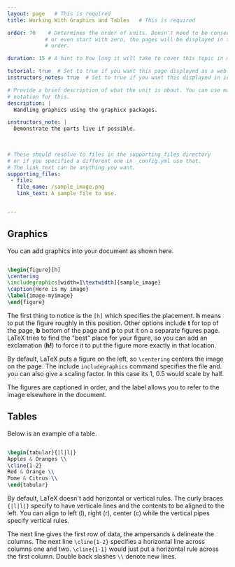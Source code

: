```yaml
---
layout: page   # This is required
title: Working With Graphics and Tables   # This is required

order: 70    # Determines the order of units. Doesn't need to be consecutive though
            # or even start with zero, the pages will be displayed in their sort
            # order.

duration: 15 # A hint to how long it will take to cover this topic in mintues.

tutorial: true  # Set to true if you want this page displayed as a web page
instructors_notes: true  # Set to true if you want this displayed in instructors notes

# Provide a brief description of what the unit is about. You can use markdown
# notation for this.
description: |
  Handling graphics using the graphicx packages.

instructors_note: |
  Demonstrate the parts live if possible.
  

  
# These should resolve to files in the supporting_files directory
# or if you specified a different one in _config.yml use that.
# The link_text can be anything you want.
supporting_files:
 - file:
   file_name: /sample_image.png
   link_text: A sample file to use.


---
```


## Graphics

You can add graphics into your document as shown here.

```latex

\begin{figure}[h]
\centering
\includegraphics[width=1\textwidth]{sample_image}
\caption{Here is my image}
\label{image-myimage}
\end{figure}

```

The first thing to notice is the `[h]` which specifies the placement. **h** 
means to put the figure roughly in this position. Other options include **t** 
for top of the page, **b** bottom of the page and **p** to put it on a 
separate figures page. LaTeX tries to find the "best" place for your figure,
so you can add an exclamation (**h!**) to force it to put the figure more 
exactly in that location.

By default, LaTeX puts a figure on the left, so `\centering` centers the image 
on the page. The include `includegraphics` command specifies the file and. you
can also give a scaling factor. In this case its 1, 0.5 would scale by half.

The figures are captioned in order, and the label allows you to refer to the image 
elsewhere in the document.


## Tables

Below is an example of a table.

```latex

\begin{tabular}{|l|l|}
Apples & Oranges \\
\cline{1-2}
Red & Orange \\
Pome & Citrus \\
\end{tabular}

```

By default, LaTeX doesn't add horizontal or vertical rules. The curly braces
`{|l|l|}` specify to have verticale lines and the contents to be aligned to the
left. You can align to left (l), right (r), center (c) while the vertical pipes
specify vertical rules. 

The next line gives the first row of data, the ampersands `&` delineate the columns. 
The next line `\cline{1-2}` specifies a horizontal line across columns one and two.
`\cline{1-1}` would just put a horizontal rule across the first column. 
Double back slashes `\\` denote new lines.

